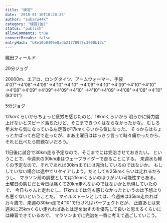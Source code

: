 ```yaml
---
title: "練習"
date: '2018-01-10T18:20:33'
author: "subaru44k"
category: "練習(強)"
status: "publish"
allowComments: true
convertBreaks: false
entryHash: "b8e10b0409e8adb2177893fc3900b17c"
---
```

織田フィールド

20分ジョグ

20000m、エアロ、ロングタイツ、アームウォーマー、手袋
4'07"→4'08"→4'09"→4'10"→4'10"
→4'09"→4'10"→4'09"→4'10"→4'10"
→4'08"→4'09"→4'09"→4'09"→4'10"
→4'10"→4'09"→4'08"→4'08"→4'10"
(83'01")

5分ジョグ

12kmくらいからちょっと疲労を感じたのと、18kmくらいから
明らかに努力度上げないとスピード落ちたけど、そこまできつくはならなかったかな。
むしろ年末から気になっている左足首が17kmくらいから気になった。
そっからはちょっとかばって右足で走ったが、まあ土曜日ははっきり言って時々痛かったから、
それと比べたら問題ないだろう。

11日後に試合で30km走る予定なので、そこまでには完治させておきたい。
ということで、今週末の30km走はウェーブライダーで走ることにする。
来週水も軽くの予定なので、それであれば30kmまでには完治しているのではないか。
もししていない場合は途中でリタイアしよう。だとしても25kmくらいは走れるだろうし、
マラソン前の調整としては25kmくらいのほうがいい可能性すらある。
土曜日の感じだと今日は痛くて20km走れないのではないかと危惧していたので、
今日ちゃんと走れたし、17kmまでは何も感じなかったというのは予想よりも悪くないということだ。
マイルストーンとしては、今週末は35km走れれば万々歳で、来週の30km走で4'10"で行ければパーフェクトだが、
正直あとは来週末に25kmくらい走れればあとは足を治すのを優先して良いと思えるくらいには練習できているので、
マラソンまでに完治を一番に考えて過ごしていこう。
